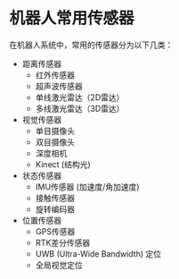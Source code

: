 # 机器人常用传感器

在机器人系统中，常用的传感器分为以下几类：

- 距离传感器
	- 红外传感器
	- 超声波传感器
	- 单线激光雷达（2D雷达）
    - 多线激光雷达（3D雷达）
- 视觉传感器
	- 单目摄像头
    - 双目摄像头
    - 深度相机
	- Kinect (结构光)
- 状态传感器
	- IMU传感器 (加速度/角加速度)
	- 接触传感器
    - 旋转编码器
- 位置传感器
    - GPS传感器
    - RTK差分传感器
    - UWB (Ultra-Wide Bandwidth) 定位
    - 全局视觉定位
